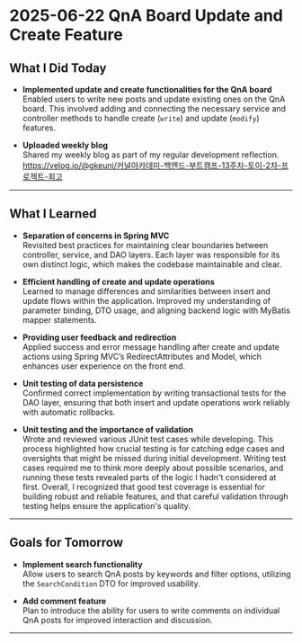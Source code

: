 # 2025-06-22 QnA Board Update and Create Feature

## What I Did Today

- **Implemented update and create functionalities for the QnA board**  
  Enabled users to write new posts and update existing ones on the QnA board. This involved adding and connecting the necessary service and controller methods to handle create (`write`) and update (`modify`) features. 

- **Uploaded weekly blog**  
  Shared my weekly blog as part of my regular development reflection.   
  https://velog.io/@gkeuni/커널아카데미-백엔드-부트캠프-13주차-토이-2차-프로젝트-회고

---

## What I Learned

- **Separation of concerns in Spring MVC**  
  Revisited best practices for maintaining clear boundaries between controller, service, and DAO layers. Each layer was responsible for its own distinct logic, which makes the codebase maintainable and clear.

- **Efficient handling of create and update operations**  
  Learned to manage differences and similarities between insert and update flows within the application. Improved my understanding of parameter binding, DTO usage, and aligning backend logic with MyBatis mapper statements.

- **Providing user feedback and redirection**  
  Applied success and error message handling after create and update actions using Spring MVC’s RedirectAttributes and Model, which enhances user experience on the front end.

- **Unit testing of data persistence**  
  Confirmed correct implementation by writing transactional tests for the DAO layer, ensuring that both insert and update operations work reliably with automatic rollbacks.

- **Unit testing and the importance of validation**  
  Wrote and reviewed various JUnit test cases while developing. This process highlighted how crucial testing is for catching edge cases and oversights that might be missed during initial development. Writing test cases required me to think more deeply about possible scenarios, and running these tests revealed parts of the logic I hadn't considered at first. Overall, I recognized that good test coverage is essential for building robust and reliable features, and that careful validation through testing helps ensure the application's quality.

---

## Goals for Tomorrow

- **Implement search functionality**  
  Allow users to search QnA posts by keywords and filter options, utilizing the `SearchCondition` DTO for improved usability.

- **Add comment feature**  
  Plan to introduce the ability for users to write comments on individual QnA posts for improved interaction and discussion.

---

